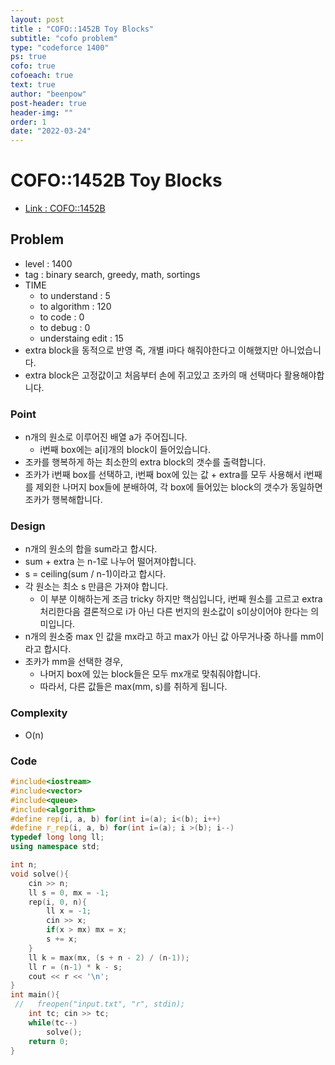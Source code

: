 ```yaml
---
layout: post
title : "COFO::1452B Toy Blocks"
subtitle: "cofo problem"
type: "codeforce 1400"
ps: true
cofo: true
cofoeach: true
text: true
author: "beenpow"
post-header: true
header-img: ""
order: 1
date: "2022-03-24"
---
```

# COFO::1452B Toy Blocks
- [Link : COFO::1452B](https://codeforces.com/problemset/problem/1452/B)


## Problem 

- level : 1400
- tag : binary search, greedy, math, sortings
- TIME
  - to understand    : 5
  - to algorithm     : 120
  - to code          : 0
  - to debug         : 0
  - understaing edit : 15
- extra block을 동적으로 반영 즉, 개별 i마다 해줘야한다고 이해했지만 아니었습니다.
- extra block은 고정값이고 처음부터 손에 쥐고있고 조카의 매 선택마다 활용해야합니다.

### Point
- n개의 원소로 이루어진 배열 a가 주어집니다.
  - i번째 box에는 a[i]개의 block이 들어있습니다.
- 조카를 행복하게 하는 최소한의 extra block의 갯수를 출력합니다.
- 조카가 i번째 box를 선택하고, i번째 box에 있는 값 + extra를 모두 사용해서 i번째를 제외한 나머지 box들에 분배하여, 각 box에 들어있는 block의 갯수가 동일하면 조카가 행복해합니다.

### Design
- n개의 원소의 합을 sum라고 합시다.
- sum + extra 는 n-1로 나누어 떨어져야합니다.
- s = ceiling(sum / n-1)이라고 합시다.
- 각 원소는 최소 s 만큼은 가져야 합니다.
  - 이 부분 이해하는게 조금 tricky 하지만 핵심입니다, i번째 원소를 고르고 extra 처리한다음 결론적으로 i가 아닌 다른 번지의 원소값이 s이상이어야 한다는 의미입니다.
- n개의 원소중 max 인 값을 mx라고 하고 max가 아닌 값 아무거나중 하나를 mm이라고 합시다.
- 조카가 mm을 선택한 경우,
  - 나머지 box에 있는 block들은 모두 mx개로 맞춰줘야합니다.
  - 따라서, 다른 값들은 max(mm, s)를 취하게 됩니다.

### Complexity
- O(n)

### Code

```cpp
#include<iostream>
#include<vector>
#include<queue>
#include<algorithm>
#define rep(i, a, b) for(int i=(a); i<(b); i++)
#define r_rep(i, a, b) for(int i=(a); i >(b); i--)
typedef long long ll;
using namespace std;

int n;
void solve(){
    cin >> n;
    ll s = 0, mx = -1;
    rep(i, 0, n){
        ll x = -1;
        cin >> x;
        if(x > mx) mx = x;
        s += x;
    }
    ll k = max(mx, (s + n - 2) / (n-1));
    ll r = (n-1) * k - s;
    cout << r << '\n';
}
int main(){
 //   freopen("input.txt", "r", stdin);
    int tc; cin >> tc;
    while(tc--)
        solve();
    return 0;
}

```
